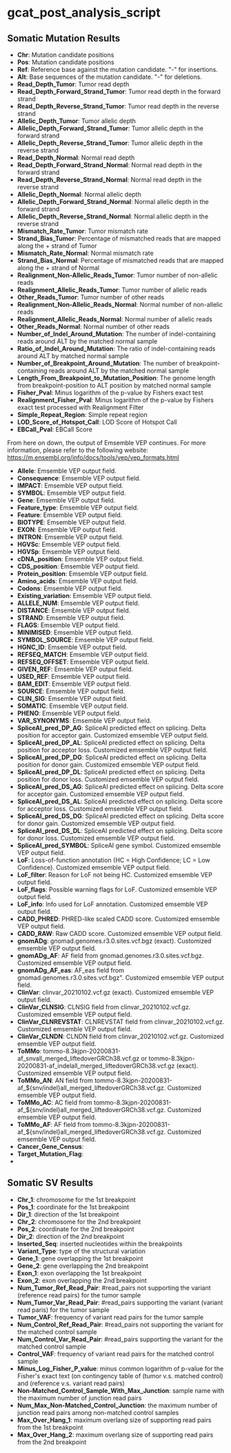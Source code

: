 # gcat_post_analysis_script


## Somatic Mutation Results

* **Chr**: Mutation candidate positions
* **Pos**: Mutation candidate positions
* **Ref**: Reference base against the mutation candidate. "-" for insertions.
* **Alt**: Base sequences of the mutation candidate. "-" for deletions.
* **Read_Depth_Tumor**: Tumor read depth
* **Read_Depth_Forward_Strand_Tumor**: Tumor read depth in the forward strand
* **Read_Depth_Reverse_Strand_Tumor**: Tumor read depth in the reverse strand
* **Allelic_Depth_Tumor**: Tumor allelic depth
* **Allelic_Depth_Forward_Strand_Tumor**: Tumor allelic depth in the forward strand
* **Allelic_Depth_Reverse_Strand_Tumor**: Tumor allelic depth in the reverse strand
* **Read_Depth_Normal**: Normal read depth
* **Read_Depth_Forward_Strand_Normal**: Normal read depth in the forward strand
* **Read_Depth_Reverse_Strand_Normal**: Normal read depth in the reverse strand
* **Allelic_Depth_Normal**: Normal allelic depth
* **Allelic_Depth_Forward_Strand_Normal**: Normal allelic depth in the forward strand
* **Allelic_Depth_Reverse_Strand_Normal**: Normal allelic depth in the reverse strand
* **Mismatch_Rate_Tumor**: Tumor mismatch rate
* **Strand_Bias_Tumor**: Percentage of mismatched reads that are mapped along the + strand of Tumor
* **Mismatch_Rate_Normal**: Normal mismatch rate
* **Strand_Bias_Normal**: Percentage of mismatched reads that are mapped along the + strand of Normal
* **Realignment_Non-Allelic_Reads_Tumor**: Tumor number of non-allelic reads
* **Realignment_Allelic_Reads_Tumor**: Tumor number of allelic reads
* **Other_Reads_Tumor**: Tumor number of other reads
* **Realignment_Non-Allelic_Reads_Normal**: Normal number of non-allelic reads
* **Realignment_Allelic_Reads_Normal**: Normal number of allelic reads
* **Other_Reads_Normal**: Normal number of other reads
* **Number_of_Indel_Around_Mutation**: The number of indel-containing reads around ALT by the matched normal sample
* **Ratio_of_Indel_Around_Mutation**: The ratio of indel-containing reads around ALT by matched normal sample
* **Number_of_Breakpoint_Around_Mutation**: The number of breakpoint-containing reads around ALT by the matched normal sample
* **Length_From_Breakpoint_to_Mutation_Position**: The genome length from breakpoint-position to ALT position by matched normal sample
* **Fisher_Pval**: Minus logarithm of the p-value by Fishers exact test
* **Realignment_Fisher_Pval**: Minus logarithm of the p-value by Fishers exact test processed with Realignment Filter
* **Simple_Repeat_Region**: Simple repeat region
* **LOD_Score_of_Hotspot_Call**: LOD Score of Hotspot Call
* **EBCall_Pval**: EBCall Score

From here on down, the output of Emsemble VEP continues. For more information, please refer to the following website: https://m.ensembl.org/info/docs/tools/vep/vep_formats.html

* **Allele**: Emsemble VEP output field.
* **Consequence**: Emsemble VEP output field.
* **IMPACT**: Emsemble VEP output field.
* **SYMBOL**: Emsemble VEP output field.
* **Gene**: Emsemble VEP output field.
* **Feature_type**: Emsemble VEP output field.
* **Feature**: Emsemble VEP output field.
* **BIOTYPE**: Emsemble VEP output field.
* **EXON**: Emsemble VEP output field.
* **INTRON**: Emsemble VEP output field.
* **HGVSc**: Emsemble VEP output field.
* **HGVSp**: Emsemble VEP output field.
* **cDNA_position**: Emsemble VEP output field.
* **CDS_position**: Emsemble VEP output field.
* **Protein_position**: Emsemble VEP output field.
* **Amino_acids**: Emsemble VEP output field.
* **Codons**: Emsemble VEP output field.
* **Existing_variation**: Emsemble VEP output field.
* **ALLELE_NUM**: Emsemble VEP output field.
* **DISTANCE**: Emsemble VEP output field.
* **STRAND**: Emsemble VEP output field.
* **FLAGS**: Emsemble VEP output field.
* **MINIMISED**: Emsemble VEP output field.
* **SYMBOL_SOURCE**: Emsemble VEP output field.
* **HGNC_ID**: Emsemble VEP output field.
* **REFSEQ_MATCH**: Emsemble VEP output field.
* **REFSEQ_OFFSET**: Emsemble VEP output field.
* **GIVEN_REF**: Emsemble VEP output field.
* **USED_REF**: Emsemble VEP output field.
* **BAM_EDIT**: Emsemble VEP output field.
* **SOURCE**: Emsemble VEP output field.
* **CLIN_SIG**: Emsemble VEP output field.
* **SOMATIC**: Emsemble VEP output field.
* **PHENO**: Emsemble VEP output field.
* **VAR_SYNONYMS**: Emsemble VEP output field.
* **SpliceAI_pred_DP_AG**: SpliceAI predicted effect on splicing. Delta position for acceptor gain. Customized emsemble VEP output field.
* **SpliceAI_pred_DP_AL**: SpliceAI predicted effect on splicing. Delta position for acceptor loss. Customized emsemble VEP output field.
* **SpliceAI_pred_DP_DG**: SpliceAI predicted effect on splicing. Delta position for donor gain. Customized emsemble VEP output field.
* **SpliceAI_pred_DP_DL**: SpliceAI predicted effect on splicing. Delta position for donor loss. Customized emsemble VEP output field.
* **SpliceAI_pred_DS_AG**: SpliceAI predicted effect on splicing. Delta score for acceptor gain. Customized emsemble VEP output field.
* **SpliceAI_pred_DS_AL**: SpliceAI predicted effect on splicing. Delta score for acceptor loss. Customized emsemble VEP output field.
* **SpliceAI_pred_DS_DG**: SpliceAI predicted effect on splicing. Delta score for donor gain. Customized emsemble VEP output field.
* **SpliceAI_pred_DS_DL**: SpliceAI predicted effect on splicing. Delta score for donor loss. Customized emsemble VEP output field.
* **SpliceAI_pred_SYMBOL**: SpliceAI gene symbol. Customized emsemble VEP output field.
* **LoF**: Loss-of-function annotation (HC = High Confidence; LC = Low Confidence). Customized emsemble VEP output field.
* **LoF_filter**: Reason for LoF not being HC. Customized emsemble VEP output field.
* **LoF_flags**: Possible warning flags for LoF. Customized emsemble VEP output field.
* **LoF_info**: Info used for LoF annotation. Customized emsemble VEP output field.
* **CADD_PHRED**: PHRED-like scaled CADD score. Customized emsemble VEP output field.
* **CADD_RAW**: Raw CADD score. Customized emsemble VEP output field.
* **gnomADg**: gnomad.genomes.r3.0.sites.vcf.bgz (exact). Customized emsemble VEP output field.
* **gnomADg_AF**: AF field from gnomad.genomes.r3.0.sites.vcf.bgz. Customized emsemble VEP output field.
* **gnomADg_AF_eas**: AF_eas field from gnomad.genomes.r3.0.sites.vcf.bgz". Customized emsemble VEP output field.
* **ClinVar**: clinvar_20210102.vcf.gz (exact). Customized emsemble VEP output field.
* **ClinVar_CLNSIG**: CLNSIG field from clinvar_20210102.vcf.gz. Customized emsemble VEP output field.
* **ClinVar_CLNREVSTAT**: CLNREVSTAT field from clinvar_20210102.vcf.gz. Customized emsemble VEP output field.
* **ClinVar_CLNDN**: CLNDN field from clinvar_20210102.vcf.gz. Customized emsemble VEP output field.
* **ToMMo**: tommo-8.3kjpn-20200831-af_snvall_merged_liftedoverGRCh38.vcf.gz or tommo-8.3kjpn-20200831-af_indelall_merged_liftedoverGRCh38.vcf.gz (exact). Customized emsemble VEP output field.
* **ToMMo_AN**: AN field from tommo-8.3kjpn-20200831-af_${snv/indel}all_merged_liftedoverGRCh38.vcf.gz. Customized emsemble VEP output field.
* **ToMMo_AC**: AC field from tommo-8.3kjpn-20200831-af_${snv/indel}all_merged_liftedoverGRCh38.vcf.gz. Customized emsemble VEP output field.
* **ToMMo_AF**: AF field from tommo-8.3kjpn-20200831-af_${snv/indel}all_merged_liftedoverGRCh38.vcf.gz. Customized emsemble VEP output field.
* **Cancer_Gene_Census**: 
* **Target_Mutation_Flag**: 
* 

## Somatic SV Results

* **Chr_1**: chromosome for the 1st breakpoint
* **Pos_1**: coordinate for the 1st breakpoint
* **Dir_1**: direction of the 1st breakpoint
* **Chr_2**: chromosome for the 2nd breakpoint
* **Pos_2**: coordinate for the 2nd breakpoint
* **Dir_2**: direction of the 2nd breakpoint
* **Inserted_Seq**: inserted nucleotides within the breakpoints
* **Variant_Type**: type of the structural variation
* **Gene_1**: gene overlapping the 1st breakpoint
* **Gene_2**: gene overlapping the 2nd breakpoint
* **Exon_1**: exon overlapping the 1st breakpoint
* **Exon_2**: exon overlapping the 2nd breakpoint
* **Num_Tumor_Ref_Read_Pair**: #read_pairs not supporting the variant (reference read pairs) for the tumor sample
* **Num_Tumor_Var_Read_Pair**: #read_pairs supporting the variant (variant read paris) for the tumor sample
* **Tumor_VAF**: frequency of variant read pairs for the tumor sample 
* **Num_Control_Ref_Read_Pair**: #read_pairs not supporting the variant for the matched control sample
* **Num_Control_Var_Read_Pair**: #read_pairs supporting the variant for the matched control sample
* **Control_VAF**: frequency of variant read pairs for the matched control sample 
* **Minus_Log_Fisher_P_value**: minus common logarithm of p-value for the Fisher's exact text (on contingency table of (tumor v.s. matched control) and (reference v.s. variant read pairs)
* **Non-Matched_Control_Sample_With_Max_Junction**: sample name with the maximum number of junction read pairs
* **Num_Max_Non-Matched_Control_Junction**: the maximum number of junction read pairs among non-matched control samples
* **Max_Over_Hang_1**: maximum overlang size of supporting read pairs from the 1st breakpoint
* **Max_Over_Hang_2**: maximum overlang size of supporting read pairs from the 2nd breakpoint
